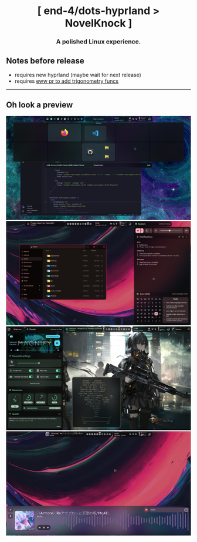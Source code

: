 <div align="center">
    <h1>[ end-4/dots-hyprland > NovelKnock ]</h1>
    <h3> A polished Linux experience. </h3>
</div>

## Notes before release
- requires new hyprland (maybe wait for next release)
- requires [eww pr to add trigonometry funcs](https://github.com/elkowar/eww/pull/823)
---

## Oh look a preview
![end-4/dots-hyprland](./assets/novelknock-7.png)
![end-4/dots-hyprland](./assets/novelknock-4.png)
![end-4/dots-hyprland](./assets/novelknock-6.png)
![end-4/dots-hyprland](./assets/novelknock-3.png)
